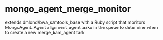 mongo_agent_merge_monitor
=========================

extends dmlond/bwa_samtools_base with a Ruby script that monitors MongoAgent::Agent alignment_agent tasks in the queue to determine when to create a new merge_bam_agent task
